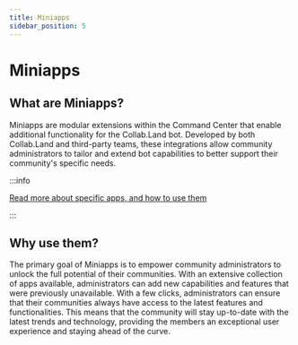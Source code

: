 ```yaml
---
title: Miniapps
sidebar_position: 5
---
```


# Miniapps

## What are Miniapps?

Miniapps are modular extensions within the Command Center that enable additional functionality for the Collab.Land bot. Developed by both Collab.Land and third-party teams, these integrations allow community administrators to tailor and extend bot capabilities to better support their community's specific needs.


:::info 

[Read more about specific apps, and how to use them](../key-features/miniapps)

:::

## Why use them?

The primary goal of Miniapps is to empower community administrators to unlock the full potential of their communities. With an extensive collection of apps available, administrators can add new capabilities and features that were previously unavailable.
With a few clicks, administrators can ensure that their communities always have access to the latest features and functionalities. This means that the community will stay up-to-date with the latest trends and technology, providing the members an exceptional user experience and staying ahead of the curve.
